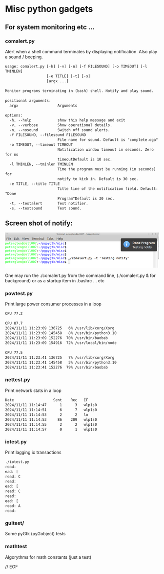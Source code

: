 # Misc python gadgets

## For system monitoring etc ...

### comalert.py

 Alert when a shell command terminates by displaying notification. Also play
 a sound / beeping.

    usage: comalert.py [-h] [-v] [-n] [-f FILESOUND] [-o TIMEOUT] [-l TMINLEN]
                       [-e TITLE] [-t] [-s]
                       [argx ...]

    Monitor programs terminating in (bash) shell. Notify and play sound.

    positional arguments:
      argx                  Arguments

    options:
      -h, --help            show this help message and exit
      -v, --verbose         Show operational details.
      -n, --nosound         Switch off sound alerts.
      -f FILESOUND, --filesound FILESOUND
                            File name for sound. Default is "complete.oga"
      -o TIMEOUT, --timeout TIMEOUT
                            Notification window timeout in seconds. Zero for no
                            timeoutDefault is 10 sec.
      -l TMINLEN, --tminlen TMINLEN
                            Time the program must be running (in seconds) for
                            notify to kick in. Default is 30 sec.
      -e TITLE, --title TITLE
                            Title line of the notification field. Default: "Done
                            Program"Default is 30 sec.
      -t, --testalert       Test notifier.
      -s, --testsound       Test sound.

## Screen shot of notify:

![Notify Screen Shot](screen.png)

One may run the ./comalert.py from the command line, (./comalert.py & for background)
or as a startup item in .bashrc ... etc

### powtest.py

 Print large power consumer processes in a loop

    CPU 77.2

    CPU 87.7
    2024/11/11 11:23:09 136725   6% /usr/lib/xorg/Xorg
    2024/11/11 11:23:09 145458   8% /usr/bin/python3.10
    2024/11/11 11:23:09 152276  70% /usr/bin/baobab
    2024/11/11 11:23:09 154916  72% /usr/local/bin/node

    CPU 77.5
    2024/11/11 11:23:41 136725   7% /usr/lib/xorg/Xorg
    2024/11/11 11:23:41 145458   5% /usr/bin/python3.10
    2024/11/11 11:23:41 152276  79% /usr/bin/baobab

### nettest.py

 Print network stats in a loop

    Date                  Sent    Rec   IF
    2024/11/11 11:14:47      1      3   wlp1s0
    2024/11/11 11:14:51      6      7   wlp1s0
    2024/11/11 11:14:53      2      2   lo
    2024/11/11 11:14:53     86    209   wlp1s0
    2024/11/11 11:14:55      2      2   wlp1s0
    2024/11/11 11:14:57      0      1   wlp1s0

### iotest.py

  Print lagging io transactions

    ./iotest.py
    read:
    ead: [
    read: C
    read:
    ead: [
    read: C
    read:
    ead: [
    read: A
    read:

### guitest/

  Some pyGtk (pyGobject) tests

### mathtest

  Algorythms for math constants (just a test)

// EOF
